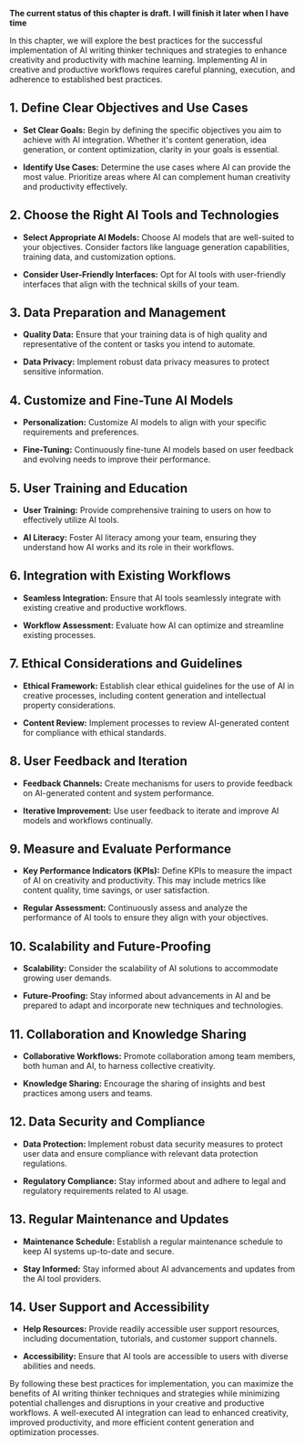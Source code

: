 **The current status of this chapter is draft. I will finish it later when I have time**

In this chapter, we will explore the best practices for the successful implementation of AI writing thinker techniques and strategies to enhance creativity and productivity with machine learning. Implementing AI in creative and productive workflows requires careful planning, execution, and adherence to established best practices.

**1. Define Clear Objectives and Use Cases**
--------------------------------------------

* **Set Clear Goals:** Begin by defining the specific objectives you aim to achieve with AI integration. Whether it's content generation, idea generation, or content optimization, clarity in your goals is essential.

* **Identify Use Cases:** Determine the use cases where AI can provide the most value. Prioritize areas where AI can complement human creativity and productivity effectively.

**2. Choose the Right AI Tools and Technologies**
-------------------------------------------------

* **Select Appropriate AI Models:** Choose AI models that are well-suited to your objectives. Consider factors like language generation capabilities, training data, and customization options.

* **Consider User-Friendly Interfaces:** Opt for AI tools with user-friendly interfaces that align with the technical skills of your team.

**3. Data Preparation and Management**
--------------------------------------

* **Quality Data:** Ensure that your training data is of high quality and representative of the content or tasks you intend to automate.

* **Data Privacy:** Implement robust data privacy measures to protect sensitive information.

**4. Customize and Fine-Tune AI Models**
----------------------------------------

* **Personalization:** Customize AI models to align with your specific requirements and preferences.

* **Fine-Tuning:** Continuously fine-tune AI models based on user feedback and evolving needs to improve their performance.

**5. User Training and Education**
----------------------------------

* **User Training:** Provide comprehensive training to users on how to effectively utilize AI tools.

* **AI Literacy:** Foster AI literacy among your team, ensuring they understand how AI works and its role in their workflows.

**6. Integration with Existing Workflows**
------------------------------------------

* **Seamless Integration:** Ensure that AI tools seamlessly integrate with existing creative and productive workflows.

* **Workflow Assessment:** Evaluate how AI can optimize and streamline existing processes.

**7. Ethical Considerations and Guidelines**
--------------------------------------------

* **Ethical Framework:** Establish clear ethical guidelines for the use of AI in creative processes, including content generation and intellectual property considerations.

* **Content Review:** Implement processes to review AI-generated content for compliance with ethical standards.

**8. User Feedback and Iteration**
----------------------------------

* **Feedback Channels:** Create mechanisms for users to provide feedback on AI-generated content and system performance.

* **Iterative Improvement:** Use user feedback to iterate and improve AI models and workflows continually.

**9. Measure and Evaluate Performance**
---------------------------------------

* **Key Performance Indicators (KPIs):** Define KPIs to measure the impact of AI on creativity and productivity. This may include metrics like content quality, time savings, or user satisfaction.

* **Regular Assessment:** Continuously assess and analyze the performance of AI tools to ensure they align with your objectives.

**10. Scalability and Future-Proofing**
---------------------------------------

* **Scalability:** Consider the scalability of AI solutions to accommodate growing user demands.

* **Future-Proofing:** Stay informed about advancements in AI and be prepared to adapt and incorporate new techniques and technologies.

**11. Collaboration and Knowledge Sharing**
-------------------------------------------

* **Collaborative Workflows:** Promote collaboration among team members, both human and AI, to harness collective creativity.

* **Knowledge Sharing:** Encourage the sharing of insights and best practices among users and teams.

**12. Data Security and Compliance**
------------------------------------

* **Data Protection:** Implement robust data security measures to protect user data and ensure compliance with relevant data protection regulations.

* **Regulatory Compliance:** Stay informed about and adhere to legal and regulatory requirements related to AI usage.

**13. Regular Maintenance and Updates**
---------------------------------------

* **Maintenance Schedule:** Establish a regular maintenance schedule to keep AI systems up-to-date and secure.

* **Stay Informed:** Stay informed about AI advancements and updates from the AI tool providers.

**14. User Support and Accessibility**
--------------------------------------

* **Help Resources:** Provide readily accessible user support resources, including documentation, tutorials, and customer support channels.

* **Accessibility:** Ensure that AI tools are accessible to users with diverse abilities and needs.

By following these best practices for implementation, you can maximize the benefits of AI writing thinker techniques and strategies while minimizing potential challenges and disruptions in your creative and productive workflows. A well-executed AI integration can lead to enhanced creativity, improved productivity, and more efficient content generation and optimization processes.

